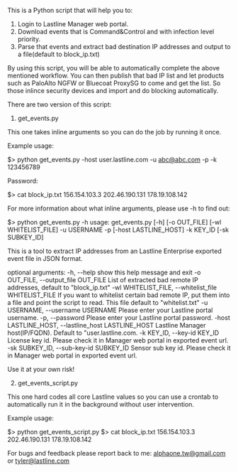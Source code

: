 This is a Python script that will help you to:

1. Login to Lastline Manager web portal.
2. Download events that is Command&Control and with infection level priority.
3. Parse that events and extract bad destination IP addresses and output to a file(default to block_ip.txt)

By using this script, you will be able to automatically complete the above mentioned workflow. You can then publish that bad IP list and let products such as PaloAlto NGFW or Bluecoat ProxySG to come and get the list. So those inlince security devices and import and do blocking automatically.

There are two version of this script:

1. get_events.py

This one takes inline arguments so you can do the job by running it once.

Example usage:

$> python get_events.py -host user.lastline.com -u abc@abc.com -p -k 123456789

Password: 

$> cat block_ip.txt 
156.154.103.3
202.46.190.131
178.19.108.142

For more information about what inline arguments, please use -h to find out:

$> python get_events.py -h
usage: get_events.py [-h] [-o OUT_FILE] [-wl WHITELIST_FILE] -u USERNAME -p
                     [-host LASTLINE_HOST] -k KEY_ID [-sk SUBKEY_ID]

This is a tool to extract IP addresses from an Lastline Enterprise exported
event file in JSON format.

optional arguments:
  -h, --help            show this help message and exit
  -o OUT_FILE, --output_file OUT_FILE
                        List of extracted bad remote IP addresses, default to
                        "block_ip.txt"
  -wl WHITELIST_FILE, --whitelist_file WHITELIST_FILE
                        If you want to whitelist certain bad remote IP, put
                        them into a file and point the script to read. This
                        file default to "whitelist.txt"
  -u USERNAME, --username USERNAME
                        Please enter your Lastline portal username.
  -p, --password        Please enter your Lastline portal password.
  -host LASTLINE_HOST, --lastline_host LASTLINE_HOST
                        Lastline Manager host(IP/FQDN). Default to
                        "user.lastline.com.
  -k KEY_ID, --key-id KEY_ID
                        License key id. Please check it in Manager web portal
                        in exported event url.
  -sk SUBKEY_ID, --sub-key-id SUBKEY_ID
                        Sensor sub key id. Please check it in Manager web
                        portal in exported event url.

Use it at your own risk!

2. get_events_script.py

This one hard codes all core Lastline values so you can use a crontab to automatically run it in the background without user intervention. 

Example usage:

$> python get_events_script.py
$> cat block_ip.txt 
156.154.103.3
202.46.190.131
178.19.108.142

For bugs and feedback please report back to me:
alphaone.tw@gmail.com or tyler@lastline.com